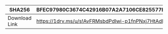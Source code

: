 |SHA256| BFEC97980C3674C42916B07A2A7106CE825577EB2552A040ADDADFB92D0EADBA|
|---|---| 
|Download Link | https://1drv.ms/u/s!AvFRMsbdPdIwi-p1fnPNxj7HtAdLJw?e=9FmJTD |
